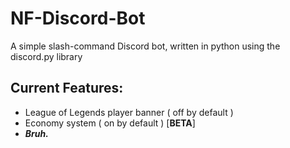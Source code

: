 # NF-Discord-Bot
A simple slash-command Discord bot, written in python using the discord.py library

## Current Features:
  - League of Legends player banner ( off by default )
  - Economy system ( on by default ) [**BETA**]
  - ***Bruh.***

